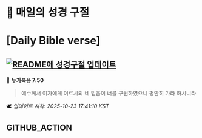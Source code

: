 # 🙏 매일의 성경 구절
# [Daily Bible verse]
## [![README에 성경구절 업데이트](https://github.com/DONGSUKA/first_test/actions/workflows/update-readme-bible.yml/badge.svg)](https://github.com/DONGSUKA/first_test/actions/workflows/update-readme-bible.yml)
<!-- START_BIBLE_VERSE -->
📖 **누가복음 7:50**
> 예수께서 여자에게 이르시되 네 믿음이 너를 구원하였으니 평안히 가라 하시니라

🕊️ _업데이트 시각: 2025-10-23 17:41:10 KST_
  <!-- END_BIBLE_VERSE -->
## GITHUB_ACTION
